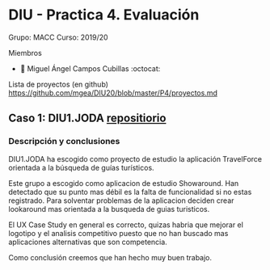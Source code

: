 # DIU - Practica 4. Evaluación
Grupo: MACC  Curso: 2019/20 

Miembros
 * :bust_in_silhouette:  Miguel Ángel Campos Cubillas         :octocat: 
 
Lista de proyectos (en github) https://github.com/mgea/DIU20/blob/master/P4/proyectos.md

## Caso 1: DIU1.JODA [repositiorio](https://github.com/JoseMR6/DIU20)

### Descripción y conclusiones

DIU1.JODA ha escogido como proyecto de estudio la aplicación TravelForce orientada a la búsqueda de guías turísticos.

Este grupo a escogido como aplicacion de estudio Showaround. Han detectado que su punto mas débil es la falta de funcionalidad si no estas registrado. Para solventar problemas de la aplicacion deciden crear lookaround mas orientada a la busqueda de guias turisticos. 

El UX Case Study en general es correcto, quizas habria que mejorar el logotipo y el analisis competitivo puesto que no han buscado mas aplicaciones alternativas que son competencia.

Como conclusión creemos que han hecho muy buen trabajo.

